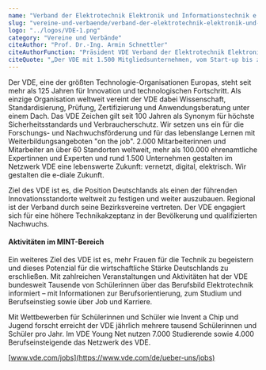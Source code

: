 ```yaml
---
name: "Verband der Elektrotechnik Elektronik und Informationstechnik e. V. (VDE)"
slug: "vereine-und-verbaende/verband-der-elektrotechnik-elektronik-und-informationstechnik-e-v-vde"
logo: "../logos/VDE-1.png"
category: "Vereine und Verbände"
citeAuthor: "Prof. Dr.-Ing. Armin Schnettler"
citeAuthorFunction: "Präsident VDE Verband der Elektrotechnik Elektronik Informationstechnik e.V."
citeQuote: "„Der VDE mit 1.500 Mitgliedsunternehmen, vom Start-up bis zum Konzern, bietet vielfältige und praxisnahe Aktivitäten zur Nachwuchsgewinnung von Schülerinnen und Schülern bis hin zur Vernetzung und Karriereförderung von Ingenieurinnen aus Wissenschaft und Wirtschaft. Wir profitieren vom "Komm, mach MINT."- Netzwerk, weil es die Außenwirkung unserer Maßnahmen erhöht.”"
---
```


Der VDE, eine der größten Technologie-Organisationen Europas, steht seit mehr als 125 Jahren für Innovation und technologischen Fortschritt. Als einzige Organisation weltweit vereint der VDE dabei Wissenschaft, Standardisierung, Prüfung, Zertifizierung und Anwendungsberatung unter einem Dach. Das VDE Zeichen gilt seit 100 Jahren als Synonym für höchste Sicherheitsstandards und Verbraucherschutz. Wir setzen uns ein für die Forschungs- und Nachwuchsförderung und für das lebenslange Lernen mit Weiterbildungsangeboten "on the job". 2.000 Mitarbeiterinnen und Mitarbeiter an über 60 Standorten weltweit, mehr als 100.000 ehrenamtliche Expertinnen und Experten und rund 1.500 Unternehmen gestalten im Netzwerk VDE eine lebenswerte Zukunft: vernetzt, digital, elektrisch. Wir gestalten die e-diale Zukunft.

Ziel des VDE ist es, die Position Deutschlands als einen der führenden Innovationsstandorte weltweit zu festigen und weiter auszubauen. Regional ist der Verband durch seine Bezirksvereine vertreten. Der VDE engagiert sich für eine höhere Technikakzeptanz in der Bevölkerung und qualifizierten Nachwuchs.

#### Aktivitäten im MINT-Bereich

Ein weiteres Ziel des VDE ist es, mehr Frauen für die Technik zu begeistern und dieses Potenzial für die wirtschaftliche Stärke Deutschlands zu erschließen. Mit zahlreichen Veranstaltungen und Aktivitäten hat der VDE bundesweit Tausende von Schülerinnen über das Berufsbild Elektrotechnik informiert – mit Informationen zur Berufsorientierung, zum Studium und Berufseinstieg sowie über Job und Karriere.

Mit Wettbewerben für Schülerinnen und Schüler wie Invent a Chip und Jugend forscht erreicht der VDE jährlich mehrere tausend Schülerinnen und Schüler pro Jahr. Im VDE Young Net nutzen 7.000 Studierende sowie 4.000 Berufseinsteigende das Netzwerk des VDE.

[www.vde.com/jobs](https://www.vde.com/de/ueber-uns/jobs)
